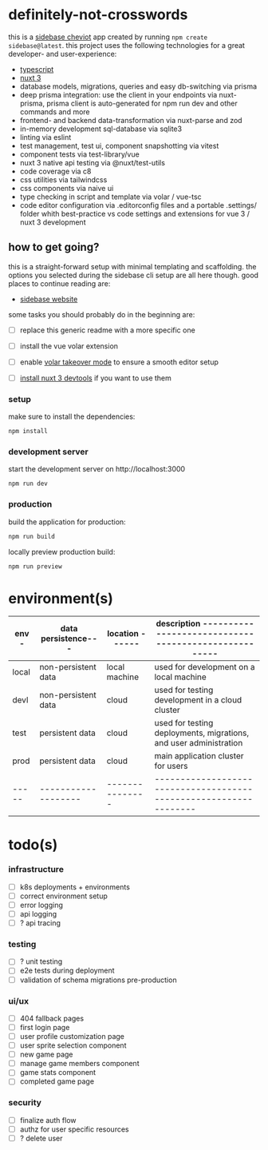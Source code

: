 # definitely-not-crosswords

this is a [sidebase cheviot](https://sidebase.io/) app created by running `npm create sidebase@latest`. this project uses the following technologies for a great developer- and user-experience:
- [typescript](https://www.typescriptlang.org/)
- [nuxt 3](https://nuxt.com)
- database models, migrations, queries and easy db-switching via prisma
- deep prisma integration: use the client in your endpoints via nuxt-prisma, prisma client is auto-generated for npm run dev and other commands and more
- frontend- and backend data-transformation via nuxt-parse and zod
- in-memory development sql-database via sqlite3
- linting via eslint
- test management, test ui, component snapshotting via vitest
- component tests via test-library/vue
- nuxt 3 native api testing via @nuxt/test-utils
- code coverage via c8
- css utilities via tailwindcss
- css components via naive ui
- type checking in script and template via volar / vue-tsc
- code editor configuration via .editorconfig files and a portable .settings/ folder whith best-practice vs code settings and extensions for vue 3 / nuxt 3 development

## how to get going?

this is a straight-forward setup with minimal templating and scaffolding. the options you selected during the sidebase cli setup are all here though. good places to continue reading are:
- [sidebase website](https://sidebase.io/)

some tasks you should probably do in the beginning are:
- [ ] replace this generic readme with a more specific one
- [ ] install the vue volar extension
- [ ] enable [volar takeover mode](https://nuxt.com/docs/getting-started/installation#prerequisites) to ensure a smooth editor setup
- [ ] [install nuxt 3 devtools](https://github.com/nuxt/devtools#installation) if you want to use them


### setup

make sure to install the dependencies:

```bash
npm install
```

### development server

start the development server on http://localhost:3000

```bash
npm run dev
```

### production

build the application for production:

```bash
npm run build
```

locally preview production build:

```bash
npm run preview
```

# environment(s)
| env - | data persistence--- | location ------ | description ----------------------------------------------------- |
| ----- | ------------------- | --------------- | ----------------------------------------------------------------- |
| local | non-persistent data | local machine   | used for development on a local machine                           |
| devl  | non-persistent data | cloud           | used for testing development in a cloud cluster                   |
| test  | persistent data     | cloud           | used for testing deployments, migrations, and user administration |
| prod  | persistent data     | cloud           | main application cluster for users                                |
| ----- | ------------------- | --------------- | ----------------------------------------------------------------- |

# todo(s)

### infrastructure
- [ ] k8s deployments + environments
- [ ] correct environment setup
- [ ] error logging
- [ ] api logging
- [ ] ? api tracing

### testing
- [ ] ? unit testing
- [ ] e2e tests during deployment
- [ ] validation of schema migrations pre-production

### ui/ux
- [ ] 404 fallback pages
- [ ] first login page
- [ ] user profile customization page
- [ ] user sprite selection component
- [ ] new game page
- [ ] manage game members component
- [ ] game stats component
- [ ] completed game page

### security
- [ ] finalize auth flow
- [ ] authz for user specific resources
- [ ] ? delete user

